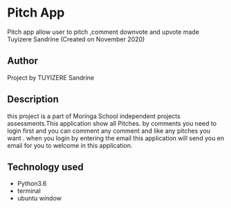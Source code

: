 # Pitch App 
Pitch app allow user to pitch ,comment downvote and upvote  made Tuyizere Sandrine (Created on  November 2020)

## Author
Project by TUYIZERE Sandrine

## Description

 this project is a part of Moringa School independent projects assessments.This application show all Pitches. by comments you need to login first and you can comment any comment and like any pitches you want . when you login by entering the email this application will send you en email for you to welcome in this application.


 ## Technology used
* Python3.6
* terminal
* ubuntu window
